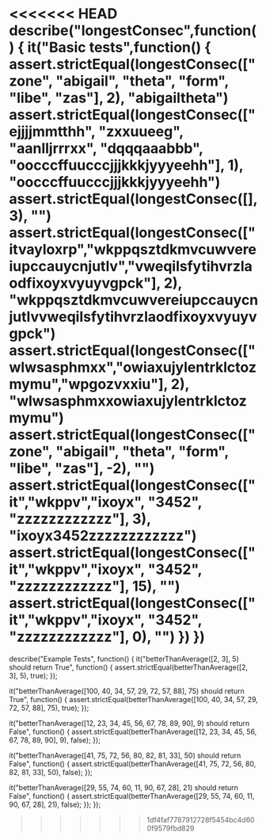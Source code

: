 <<<<<<< HEAD
describe("longestConsec",function() {
  it("Basic tests",function() { 
      assert.strictEqual(longestConsec(["zone", "abigail", "theta", "form", "libe", "zas"], 2), "abigailtheta")
      assert.strictEqual(longestConsec(["ejjjjmmtthh", "zxxuueeg", "aanlljrrrxx", "dqqqaaabbb", "oocccffuucccjjjkkkjyyyeehh"], 1), "oocccffuucccjjjkkkjyyyeehh")
      assert.strictEqual(longestConsec([], 3), "")
      assert.strictEqual(longestConsec(["itvayloxrp","wkppqsztdkmvcuwvereiupccauycnjutlv","vweqilsfytihvrzlaodfixoyxvyuyvgpck"], 2), "wkppqsztdkmvcuwvereiupccauycnjutlvvweqilsfytihvrzlaodfixoyxvyuyvgpck")
      assert.strictEqual(longestConsec(["wlwsasphmxx","owiaxujylentrklctozmymu","wpgozvxxiu"], 2), "wlwsasphmxxowiaxujylentrklctozmymu")
      assert.strictEqual(longestConsec(["zone", "abigail", "theta", "form", "libe", "zas"], -2), "")
      assert.strictEqual(longestConsec(["it","wkppv","ixoyx", "3452", "zzzzzzzzzzzz"], 3), "ixoyx3452zzzzzzzzzzzz")
      assert.strictEqual(longestConsec(["it","wkppv","ixoyx", "3452", "zzzzzzzzzzzz"], 15), "")
      assert.strictEqual(longestConsec(["it","wkppv","ixoyx", "3452", "zzzzzzzzzzzz"], 0), "")
  })
})
=======
describe("Example Tests", function() {
  it("betterThanAverage([2, 3], 5) should return True", function() {
    assert.strictEqual(betterThanAverage([2, 3], 5), true);
  });
  
  it("betterThanAverage([100, 40, 34, 57, 29, 72, 57, 88], 75) should return True", function() {
    assert.strictEqual(betterThanAverage([100, 40, 34, 57, 29, 72, 57, 88], 75), true);
  });
  
  it("betterThanAverage([12, 23, 34, 45, 56, 67, 78, 89, 90], 9) should return False", function() {
    assert.strictEqual(betterThanAverage([12, 23, 34, 45, 56, 67, 78, 89, 90], 9), false);
  });
  
  it("betterThanAverage([41, 75, 72, 56, 80, 82, 81, 33], 50) should return False", function() {
    assert.strictEqual(betterThanAverage([41, 75, 72, 56, 80, 82, 81, 33], 50), false);
  });
  
  it("betterThanAverage([29, 55, 74, 60, 11, 90, 67, 28], 21) should return False", function() {
    assert.strictEqual(betterThanAverage([29, 55, 74, 60, 11, 90, 67, 28], 21), false);
  });
});
>>>>>>> 1df4faf7787912728f5454bc4d600f9579fbd829

